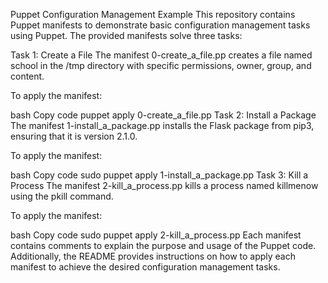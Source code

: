 Puppet Configuration Management Example
This repository contains Puppet manifests to demonstrate basic configuration management tasks using Puppet. The provided manifests solve three tasks:

Task 1: Create a File
The manifest 0-create_a_file.pp creates a file named school in the /tmp directory with specific permissions, owner, group, and content.

To apply the manifest:

bash
Copy code
puppet apply 0-create_a_file.pp
Task 2: Install a Package
The manifest 1-install_a_package.pp installs the Flask package from pip3, ensuring that it is version 2.1.0.

To apply the manifest:

bash
Copy code
sudo puppet apply 1-install_a_package.pp
Task 3: Kill a Process
The manifest 2-kill_a_process.pp kills a process named killmenow using the pkill command.

To apply the manifest:

bash
Copy code
sudo puppet apply 2-kill_a_process.pp
Each manifest contains comments to explain the purpose and usage of the Puppet code. Additionally, the README provides instructions on how to apply each manifest to achieve the desired configuration management tasks.
